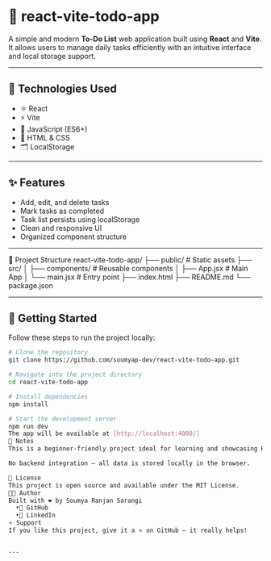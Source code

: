 # 📘 react-vite-todo-app

A simple and modern **To-Do List** web application built using **React** and **Vite**.  
It allows users to manage daily tasks efficiently with an intuitive interface and local storage support.

---

## 🔧 Technologies Used

- ⚛️ React
- ⚡ Vite
- 🧠 JavaScript (ES6+)
- 🎨 HTML & CSS
- 🗂️ LocalStorage

---

## ✨ Features

- Add, edit, and delete tasks
- Mark tasks as completed
- Task list persists using localStorage
- Clean and responsive UI
- Organized component structure

---
🧾 Project Structure
react-vite-todo-app/
├── public/                # Static assets
├── src/
│   ├── components/        # Reusable components
│   ├── App.jsx            # Main App
│   └── main.jsx           # Entry point
├── index.html
├── README.md
└── package.json


---

## 🚀 Getting Started

Follow these steps to run the project locally:

```bash
# Clone the repository
git clone https://github.com/soumyap-dev/react-vite-todo-app.git

# Navigate into the project directory
cd react-vite-todo-app

# Install dependencies
npm install

# Start the development server
npm run dev
The app will be available at [http://localhost:4000/]
📌 Notes
This is a beginner-friendly project ideal for learning and showcasing React fundamentals.

No backend integration — all data is stored locally in the browser.

📄 License
This project is open source and available under the MIT License.
👨‍💻 Author
Built with ❤️ by Soumya Ranjan Sarangi
  •🔗 GitHub
  •🔗 LinkedIn
⭐ Support
If you like this project, give it a ⭐ on GitHub — it really helps!


---




